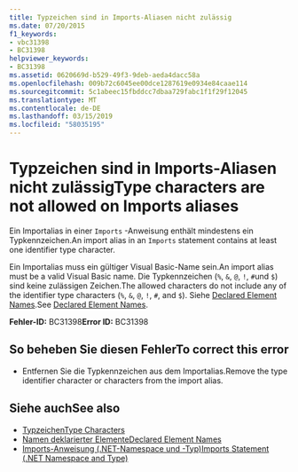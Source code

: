 ```yaml
---
title: Typzeichen sind in Imports-Aliasen nicht zulässig
ms.date: 07/20/2015
f1_keywords:
- vbc31398
- BC31398
helpviewer_keywords:
- BC31398
ms.assetid: 0620669d-b529-49f3-9deb-aeda4dacc58a
ms.openlocfilehash: 009b72c6045ee00dce1287619e0934e84caae114
ms.sourcegitcommit: 5c1abeec15fbddcc7dbaa729fabc1f1f29f12045
ms.translationtype: MT
ms.contentlocale: de-DE
ms.lasthandoff: 03/15/2019
ms.locfileid: "58035195"
---
```

# <a name="type-characters-are-not-allowed-on-imports-aliases"></a><span data-ttu-id="045f5-102">Typzeichen sind in Imports-Aliasen nicht zulässig</span><span class="sxs-lookup"><span data-stu-id="045f5-102">Type characters are not allowed on Imports aliases</span></span>
<span data-ttu-id="045f5-103">Ein Importalias in einer `Imports` -Anweisung enthält mindestens ein Typkennzeichen.</span><span class="sxs-lookup"><span data-stu-id="045f5-103">An import alias in an `Imports` statement contains at least one identifier type character.</span></span>  
  
 <span data-ttu-id="045f5-104">Ein Importalias muss ein gültiger Visual Basic-Name sein.</span><span class="sxs-lookup"><span data-stu-id="045f5-104">An import alias must be a valid Visual Basic name.</span></span> <span data-ttu-id="045f5-105">Die Typkennzeichen (`%`, `&`, `@`, `!`, `#`und `$`) sind keine zulässigen Zeichen.</span><span class="sxs-lookup"><span data-stu-id="045f5-105">The allowed characters do not include any of the identifier type characters (`%`, `&`, `@`, `!`, `#`, and `$`).</span></span> <span data-ttu-id="045f5-106">Siehe [Declared Element Names](../../visual-basic/programming-guide/language-features/declared-elements/declared-element-names.md).</span><span class="sxs-lookup"><span data-stu-id="045f5-106">See [Declared Element Names](../../visual-basic/programming-guide/language-features/declared-elements/declared-element-names.md).</span></span>  
  
 <span data-ttu-id="045f5-107">**Fehler-ID:** BC31398</span><span class="sxs-lookup"><span data-stu-id="045f5-107">**Error ID:** BC31398</span></span>  
  
## <a name="to-correct-this-error"></a><span data-ttu-id="045f5-108">So beheben Sie diesen Fehler</span><span class="sxs-lookup"><span data-stu-id="045f5-108">To correct this error</span></span>  
  
-   <span data-ttu-id="045f5-109">Entfernen Sie die Typkennzeichen aus dem Importalias.</span><span class="sxs-lookup"><span data-stu-id="045f5-109">Remove the type identifier character or characters from the import alias.</span></span>  
  
## <a name="see-also"></a><span data-ttu-id="045f5-110">Siehe auch</span><span class="sxs-lookup"><span data-stu-id="045f5-110">See also</span></span>

- [<span data-ttu-id="045f5-111">Typzeichen</span><span class="sxs-lookup"><span data-stu-id="045f5-111">Type Characters</span></span>](../../visual-basic/programming-guide/language-features/data-types/type-characters.md)
- [<span data-ttu-id="045f5-112">Namen deklarierter Elemente</span><span class="sxs-lookup"><span data-stu-id="045f5-112">Declared Element Names</span></span>](../../visual-basic/programming-guide/language-features/declared-elements/declared-element-names.md)
- [<span data-ttu-id="045f5-113">Imports-Anweisung (.NET-Namespace und -Typ)</span><span class="sxs-lookup"><span data-stu-id="045f5-113">Imports Statement (.NET Namespace and Type)</span></span>](../../visual-basic/language-reference/statements/imports-statement-net-namespace-and-type.md)
